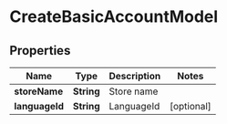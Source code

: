 
# CreateBasicAccountModel

## Properties
Name | Type | Description | Notes
------------ | ------------- | ------------- | -------------
**storeName** | **String** | Store name | 
**languageId** | **String** | LanguageId |  [optional]



